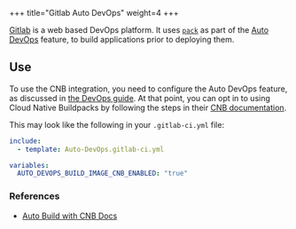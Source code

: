 +++
title="Gitlab Auto DevOps"
weight=4
+++

[Gitlab][about-gitlab] is a web based DevOps platform. It uses [`pack`][pack] as part of the [Auto DevOps][devops] feature, to
build applications prior to deploying them.
<!--more-->

## Use
To use the CNB integration, you need to configure the Auto DevOps feature, as discussed in [the DevOps guide][devops-guide]. At that point,
you can opt in to using Cloud Native Buildpacks by following the steps in their [CNB documentation][use-cnbs].

This may look like the following in your `.gitlab-ci.yml` file:
```yaml
include:
  - template: Auto-DevOps.gitlab-ci.yml

variables:
  AUTO_DEVOPS_BUILD_IMAGE_CNB_ENABLED: "true"
```

### References

- [Auto Build with CNB Docs][use-cnbs]

[pack]: /docs/install-pack
[about-gitlab]: https://about.gitlab.com/
[devops]: https://docs.gitlab.com/ee/topics/autodevops/
[devops-guide]: https://docs.gitlab.com/ee/topics/autodevops/#get-started-with-auto-devops
[use-cnbs]: https://docs.gitlab.com/ee/topics/autodevops/stages.html#auto-build-using-cloud-native-buildpacks
